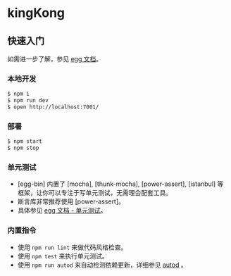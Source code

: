 # kingKong



## 快速入门

<!-- 在此次添加使用文档 -->

如需进一步了解，参见 [egg 文档][egg]。

### 本地开发

```bash
$ npm i
$ npm run dev
$ open http://localhost:7001/
```

### 部署

```bash
$ npm start
$ npm stop
```

### 单元测试

- [egg-bin] 内置了 [mocha], [thunk-mocha], [power-assert], [istanbul] 等框架，让你可以专注于写单元测试，无需理会配套工具。
- 断言库非常推荐使用 [power-assert]。
- 具体参见 [egg 文档 - 单元测试](https://eggjs.org/zh-cn/core/unittest)。

### 内置指令

- 使用 `npm run lint` 来做代码风格检查。
- 使用 `npm test` 来执行单元测试。
- 使用 `npm run autod` 来自动检测依赖更新，详细参见 [autod](https://www.npmjs.com/package/autod) 。


[egg]: https://eggjs.org
